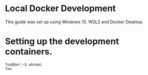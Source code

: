 # Local Docker Development

This guide was set up using Windows 10, WSL2 and Docker Desktop.

# Setting up the development containers.
```console
foo@bar:~$ whoami
foo
```
